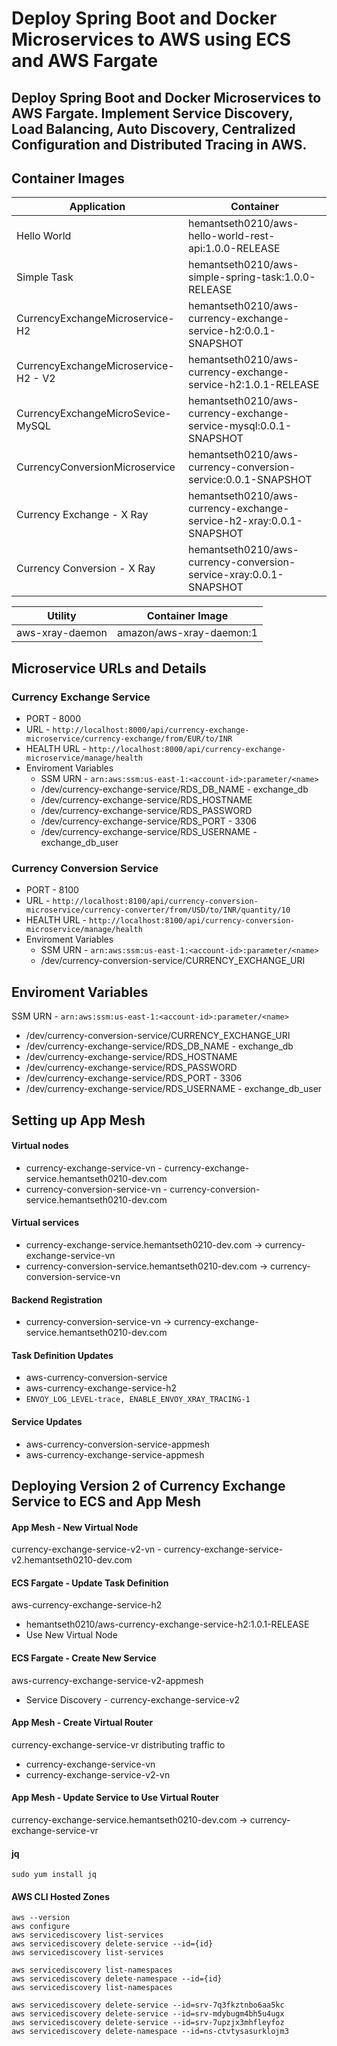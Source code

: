 # Deploy Spring Boot and Docker Microservices to AWS using ECS and AWS Fargate

## Deploy Spring Boot and Docker Microservices to AWS Fargate. Implement Service Discovery, Load Balancing, Auto Discovery, Centralized Configuration and Distributed Tracing in AWS.

## Container Images

|     Application                 |    Container                                  |
| ------------------------------- | --------------------------------------------- |
| Hello World | hemantseth0210/aws-hello-world-rest-api:1.0.0-RELEASE |
| Simple Task | hemantseth0210/aws-simple-spring-task:1.0.0-RELEASE |
| CurrencyExchangeMicroservice-H2 | hemantseth0210/aws-currency-exchange-service-h2:0.0.1-SNAPSHOT |
| CurrencyExchangeMicroservice-H2 - V2 | hemantseth0210/aws-currency-exchange-service-h2:1.0.1-RELEASE|
| CurrencyExchangeMicroSevice-MySQL| hemantseth0210/aws-currency-exchange-service-mysql:0.0.1-SNAPSHOT|
| CurrencyConversionMicroservice | hemantseth0210/aws-currency-conversion-service:0.0.1-SNAPSHOT |
| Currency Exchange - X Ray | hemantseth0210/aws-currency-exchange-service-h2-xray:0.0.1-SNAPSHOT|
| Currency Conversion - X Ray | hemantseth0210/aws-currency-conversion-service-xray:0.0.1-SNAPSHOT|

|     Utility       |     Container Image        |
| ------------- | ------------------------- |
| aws-xray-daemon| amazon/aws-xray-daemon:1|

## Microservice URLs and Details

### Currency Exchange Service

- PORT - 8000
- URL - `http://localhost:8000/api/currency-exchange-microservice/currency-exchange/from/EUR/to/INR`
- HEALTH URL - `http://localhost:8000/api/currency-exchange-microservice/manage/health`
- Enviroment Variables
  - SSM URN - `arn:aws:ssm:us-east-1:<account-id>:parameter/<name>`
  - /dev/currency-exchange-service/RDS_DB_NAME  - exchange_db
  - /dev/currency-exchange-service/RDS_HOSTNAME 
  - /dev/currency-exchange-service/RDS_PASSWORD 
  - /dev/currency-exchange-service/RDS_PORT     - 3306
  - /dev/currency-exchange-service/RDS_USERNAME - exchange_db_user

### Currency Conversion Service

- PORT - 8100
- URL - `http://localhost:8100/api/currency-conversion-microservice/currency-converter/from/USD/to/INR/quantity/10`
- HEALTH URL - `http://localhost:8100/api/currency-conversion-microservice/manage/health`
- Enviroment Variables
  - SSM URN - `arn:aws:ssm:us-east-1:<account-id>:parameter/<name>`
  - /dev/currency-conversion-service/CURRENCY_EXCHANGE_URI

## Enviroment Variables

SSM URN - `arn:aws:ssm:us-east-1:<account-id>:parameter/<name>`

- /dev/currency-conversion-service/CURRENCY_EXCHANGE_URI
- /dev/currency-exchange-service/RDS_DB_NAME  - exchange_db
- /dev/currency-exchange-service/RDS_HOSTNAME 
- /dev/currency-exchange-service/RDS_PASSWORD 
- /dev/currency-exchange-service/RDS_PORT     - 3306
- /dev/currency-exchange-service/RDS_USERNAME - exchange_db_user

## Setting up App Mesh

#### Virtual nodes 
- currency-exchange-service-vn - currency-exchange-service.hemantseth0210-dev.com
- currency-conversion-service-vn - currency-conversion-service.hemantseth0210-dev.com

#### Virtual services 
- currency-exchange-service.hemantseth0210-dev.com -> currency-exchange-service-vn
- currency-conversion-service.hemantseth0210-dev.com -> currency-conversion-service-vn

#### Backend Registration
- currency-conversion-service-vn -> currency-exchange-service.hemantseth0210-dev.com

#### Task Definition Updates
- aws-currency-conversion-service
- aws-currency-exchange-service-h2
- ```ENVOY_LOG_LEVEL-trace, ENABLE_ENVOY_XRAY_TRACING-1```

#### Service Updates
- aws-currency-conversion-service-appmesh
- aws-currency-exchange-service-appmesh

## Deploying Version 2 of Currency Exchange Service to ECS and App Mesh

#### App Mesh - New Virtual Node
currency-exchange-service-v2-vn - currency-exchange-service-v2.hemantseth0210-dev.com

#### ECS Fargate - Update Task Definition
aws-currency-exchange-service-h2
 - hemantseth0210/aws-currency-exchange-service-h2:1.0.1-RELEASE
 - Use New Virtual Node
 
#### ECS Fargate - Create New Service 
aws-currency-exchange-service-v2-appmesh
- Service Discovery - currency-exchange-service-v2

#### App Mesh - Create Virtual Router
currency-exchange-service-vr distributing traffic to
- currency-exchange-service-vn
- currency-exchange-service-v2-vn

#### App Mesh - Update Service to Use Virtual Router
currency-exchange-service.hemantseth0210-dev.com -> currency-exchange-service-vr


#### jq

```
sudo yum install jq
```

#### AWS CLI Hosted Zones

```
aws --version
aws configure
aws servicediscovery list-services
aws servicediscovery delete-service --id={id}
aws servicediscovery list-services

aws servicediscovery list-namespaces
aws servicediscovery delete-namespace --id={id}
aws servicediscovery list-namespaces

aws servicediscovery delete-service --id=srv-7q3fkztnbo6aa5kc
aws servicediscovery delete-service --id=srv-mdybugm4bh5u4ugx
aws servicediscovery delete-service --id=srv-7upzjx3mhfleyfoz
aws servicediscovery delete-namespace --id=ns-ctvtysasurklojm3
```

